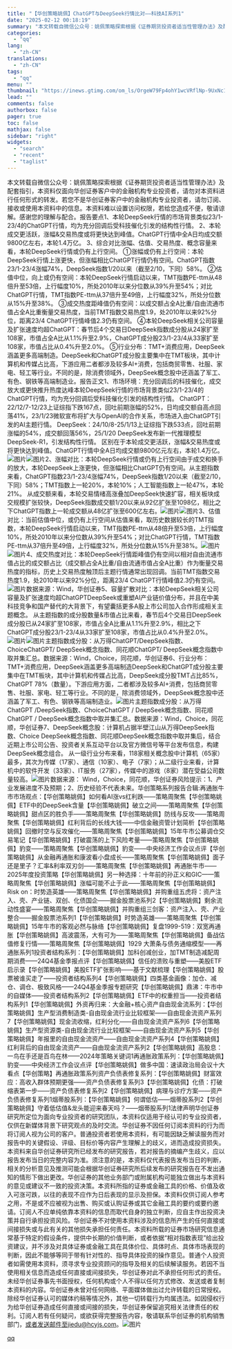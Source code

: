 ```yaml
---
title: "【华创策略姚佩】ChatGPT与DeepSeek行情比对——科技AI系列1"
date: "2025-02-12 00:18:19"
summary: "本文转载自微信公众号：姚佩策略探索根据《证券期货投资者适当性管理办法》及配套指引，本资料仅面向华创证..."
categories:
  - "qq"
lang:
  - "zh-CN"
translations:
  - "zh-CN"
tags:
  - "qq"
menu: ""
thumbnail: "https://inews.gtimg.com/om_ls/OrgeW79Fp4ohY1wcVRflNp-9UxNc1d-0PlJTCq-74H-n0AA_640360/0"
lead: ""
comments: false
authorbox: false
pager: true
toc: false
mathjax: false
sidebar: "right"
widgets:
  - "search"
  - "recent"
  - "taglist"
---
```


本文转载自微信公众号：姚佩策略探索根据《证券期货投资者适当性管理办法》及配套指引，本资料仅面向华创证券客户中的金融机构专业投资者，请勿对本资料进行任何形式的转发。若您不是华创证券客户中的金融机构专业投资者，请勿订阅、接收或使用本资料中的信息。本资料难以设置访问权限，若给您造成不便，敬请谅解。感谢您的理解与配合。报告要点1、本轮DeepSeek行情的市场背景类似23/1-23/4的ChatGPT行情，均为充分回调后受科技催化引发的结构性行情。 2、本轮成交更活跃，涨幅&交易热度或将更快达到峰值。ChatGPT行情中全A日均成交额9800亿左右，本轮1.4万亿。 3、综合对比涨幅、估值、交易热度、概念容量来看，本轮DeepSeek行情或仍有上行空间。 ①涨幅或仍有上行空间：本轮DeepSeek行情上涨更快，但涨幅相比ChatGPT行情仍有空间。ChatGPT指数23/1-23/4涨幅74%，DeepSeek指数1/20以来（截至2/10，下同）58%。 ②估值中位，向上或仍有空间：本轮DeepSeek行情启动以来，TMT指数PE-ttm从48倍升至53倍，上行幅度10%，所处2010年以来分位数从39%升至54%；对比ChatGPT行情，TMT指数PE-ttm从37倍升至49倍，上行幅度32%，所处分位数从15%升至38%。 ③成交热度距峰值仍有空间：以成交额占全A比重/自由流通市值占全A比重衡量交易热度，当前TMT指数交易热度1.9，处2010年以来92%分位，距离23/4 ChatGPT行情峰值2.3仍有空间。 ④本轮DeepSeek相关公司容量及扩张速度均超ChatGPT：春节后4个交易日DeepSeek指数成分股从24家扩至108家，市值占全A比从1.1%升至2.9%，ChatGPT成分股23/1-23/4从33家扩至108家，市值占比从0.4%升至2.0%。 ⑤行业分布：TMT+消费应用，DeepSeek涵盖更多高端制造。DeepSeek和ChatGPT成分股主要集中在TMT板块，其中计算机和传媒占比高，下游应用二者都涉及较多AI+消费，包括商贸零售、社服、家电、轻工等行业。不同的是，除消费领域外，DeepSeek概念股中还涵盖了军工、有色、钢铁等高端制造业。报告正文1、市场环境：充分回调后的科技催化，成交放大或更快推升热度达峰本轮DeepSeek行情的市场背景类似23/1-23/4的ChatGPT行情，均为充分回调后受科技催化引发的结构性行情。 ChatGPT：22/12/7-12/23上证综指下跌167点，回吐前期涨幅的52%，日均成交额自高点回落41%，23/1/23微软宣布将扩大与OpenAI的合作关系，市场进入由ChatGPT引发的AI主题行情。 DeepSeek：24/10/8-25/1/13上证综指下跌533点，回吐前期涨幅的54%，成交额回落56%，25/1/20 DeepSeek发布新一代推理模型DeepSeek-R1，引发结构性行情。 区别在于本轮成交更活跃，涨幅&交易热度或将更快达到峰值。ChatGPT行情中全A日均成交额9800亿元左右，本轮1.4万亿。![图片](https://inews.gtimg.com/om_bt/OFkjILp3Fzt_3G772dnyDD55AffGrGBM8Y7AiYHdXvbdcAA/641)![图片](https://inews.gtimg.com/om_bt/ONy24L2laCYqj2-wEv0LmzV-pBdo8coAr8GppQi-IK468AA/641)2、涨幅对比：本轮DeepSeek行情或仍有上行空间由于成交和换手的放大，本轮DeepSeek上涨更快，但涨幅相比ChatGPT仍有空间。从主题指数来看，ChatGPT指数23/1-23/4涨幅74%，DeepSeek指数1/20以来（截至2/10，下同）58%；TMT指数上一轮20%，本轮10%；人工智能指数上一轮47%，本轮21%。 从成交额来看，本轮交易情绪高涨叠加DeepSeek快速扩容，相关板块成交规模扩张较快，DeepSeek指数成交额1/20以来从92亿扩张至1098亿，相比之下ChatGPT指数上一轮成交额从48亿扩张至600亿左右。![图片](https://inews.gtimg.com/om_bt/OBpBI0NBpcyM_CWsPOFI_zJpaSzNITqqU3K6WVPCaIJTYAA/641)![图片](https://inews.gtimg.com/om_bt/O4YtOuYH2hspK5Hf5wAIpLbdOnlOcT3ZdI6OCvLfXVy7EAA/641)3、估值对比：当前估值中位，或仍有上行空间从估值来看，取历史数据较长的TMT指数，本轮DeepSeek行情启动以来，TMT指数PE-ttm从48倍升至53倍，上行幅度10%，所处2010年以来分位数从39%升至54%；对比ChatGPT行情，TMT指数PE-ttm从37倍升至49倍，上行幅度32%，所处分位数从15%升至38%。![图片](https://inews.gtimg.com/om_bt/OfHhGh-q9dYC3qPs75R15I-S-mru2n1TlHfgHDe4DBSVkAA/641)![图片](https://inews.gtimg.com/om_bt/Om_kDlFFarwM02lX4Khn3TGpijVY4hyAMvYpYtd4K1qoUAA/641)4、成交热度对比：本轮DeepSeek行情距峰值仍有空间以相对自由流通市值占比的成交额占比（成交额占全A比重/自由流通市值占全A比重）作为衡量交易热度的指标，历史上交易热度触顶后主题行情通常出现回调。当前TMT指数交易热度1.9，处2010年以来92%分位，距离23/4 ChatGPT行情峰值2.3仍有空间。![图片](https://inews.gtimg.com/om_bt/OzVm-7JJ4OI87KfV6Un47KYgoidiI8-lq_uQsondIeW64AA/641)数据来源：Wind，华创证券5、容量扩散对比：本轮DeepSeek相关公司容量及扩张速度均超ChatGPTDeepSeek或重塑AI产业链价值分布，并且在中美科技竞争和国产替代的大背景下，有望囊括更多A股上市公司加入合作形成相关主题概念。 从主题指数的成分股数量&市值占比来看，春节后4个交易日DeepSeek成分股已从24家扩至108家，市值占全A比重从1.1%升至2.9%，相比之下ChatGPT成分股23/1-23/4从33家扩至108家，市值占比从0.4%升至2.0%。![图片](https://inews.gtimg.com/om_bt/OBv04B9T53UKlKg-P_l4DAa_gjGKizP27jgLXMUqJehIAAA/641)![图片](https://inews.gtimg.com/om_bt/Ot_trj-BxdqmCxxeGhdU_kfTXdW333BheT_-pkGr3e6qgAA/641)主题指数成分股：从万得ChatGPT/DeepSeek指数、ChoiceChatGPT/ DeepSeek概念指数、同花顺ChatGPT/ DeepSeek概念指数中取并集汇总。数据来源：Wind，Choice，同花顺，华创证券6、行业分布：TMT+消费应用，DeepSeek涵盖更多高端制造DeepSeek和ChatGPT成分股主要集中在TMT板块，其中计算机和传媒占比高，DeepSeek成分股TMT占比85%，ChatGPT 78%（数量）。下游应用方面，二者都涉及较多AI+消费，包括商贸零售、社服、家电、轻工等行业。不同的是，除消费领域外，DeepSeek概念股中还涵盖了军工、有色、钢铁等高端制造业。![图片](https://inews.gtimg.com/om_bt/OkE-OhxRUm1CKueFSTA3HN2-mQR8WhJUHWpmb69rqlav0AA/641)主题指数成分股：从万得ChatGPT /DeepSeek指数、ChoiceChatGPT / DeepSeek概念指数、同花顺ChatGPT / DeepSeek概念指数中取并集汇总。数据来源：Wind，Choice，同花顺，华创证券7、DeepSeek概念股：计算机占据半壁江山从万得DeepSeek指数、Choice DeepSeek概念指数、同花顺DeepSeek概念指数中取并集后，结合近期上市公司公告、投资者关系互动平台以及官方微信号等平台发布信息，构建DeepSeek概念组合。 从一级行业分布来看，118家相关概念股中计算机（65家）最多，其次为传媒（17家）、通信（10家）、电子（7家）；从二级行业来看，计算机中的软件开发（33家）、IT服务（27家），传媒中的游戏（8家）潜在受益公司数量较高。![图片](https://inews.gtimg.com/om_bt/Ou_5ojNBhD1R-a16rSq0b2oD_KPWtIRijarg0LRW7eiE8AA/641)数据来源： Wind，Choice，同花顺，华创证券风险提示：1、产业发展进度不及预期；2、历史经验不代表未来。华创策略系列报告合辑:再通胀牛市市场观点：【华创策略姚佩】如何看AI涨vs红利跌——策略周聚焦【华创策略姚佩】ETF中的DeepSeek含量【华创策略姚佩】破立之间——策略周聚焦【华创策略姚佩】甜点区的胜负手——策略周聚焦【华创策略姚佩】防线与反攻——策略周聚焦【华创策略姚佩】红利背后的长线大钱——中信金融资管计划简析【华创策略姚佩】回撤时空与反攻催化——策略周聚焦【华创策略姚佩】15年牛市公募调仓交易笔记【华创策略姚佩】打破震荡的上下风险考量——策略周聚焦【华创策略姚佩】豹变——策略周聚焦【华创策略姚佩】豹变——中央经济工作会议点评【华创策略姚佩】从金融再通胀和康波看小盘成长——策略周聚焦【华创策略姚佩】面子还是里子？汇率&利率双刃剑——策略周聚焦【华创策略姚佩】再通胀牛市——2025年度投资策略【华创策略姚佩】另一种选择：十年前的孙正义和GIC——策略周聚焦【华创策略姚佩】涨幅可能不止于此——策略周聚焦【华创策略姚佩】Risk on：时势造英雄——策略周聚焦【华创策略姚佩】并购重组五虎将：资产注入、壳、产业链、双创、化债国企——掘金股票池系列2【华创策略姚佩】剩余流动性盛宴——策略周聚焦【华创策略姚佩】并购重组三剑客：资产注入、壳、产业整合——掘金股票池系列1【华创策略姚佩】时势造英雄——策略周聚焦【华创策略姚佩】15年牛市的客观必然与脉络【华创策略姚佩】复盘1999-519：双宽再通胀【华创策略姚佩】高波震荡，大有可为——策略周聚焦【华创策略姚佩】备战估值修复行情——策略周聚焦【华创策略姚佩】1929 大萧条与债务通缩模型——再通胀系列1投资者结构系列：【华创策略姚佩】加科创减创业，加TMT制造减配周期消费——24Q4基金季报点评【华创策略姚佩】信任的溃败与重塑——美股ETF启示录【华创策略姚佩】美股ETF扩张影响——基于文献梳理【华创策略姚佩】股票被谁买走了——投资者结构系列4【华创策略姚佩】四类基金画像：加仓、减仓、调仓、极致风格——24Q4基金季报专题研究【华创策略姚佩】鼎沸：牛市中的自媒体——投资者结构系列2【华创策略姚佩】ETF中的权重担当——投资者结构系列1【华创策略姚佩】外资再归来：大金融+核心资产自由现金流系列：【华创策略姚佩】生产型消费制造类-自由现金流行业比较框架——自由现金流资产系列7【华创策略姚佩】现金流收缩，红利分化——自由现金流资产系列6【华创策略姚佩】生产型资源类-自由现金流行业比较框架——自由现金流资产系列5【华创策略姚佩】年报里的自由现金流资产——自由现金流资产系列4【华创策略姚佩】红利背后的自由现金流资产——自由现金流资产系列2【华创策略姚佩】高股息：一鸟在手还是百鸟在林——2024年策略关键词1再通胀政策系列：【华创策略姚佩】豹变——中央经济工作会议点评【华创策略姚佩】做多中国：速读政治局会议十大看点【华创策略】再通胀政策系列资产负债表修复系列：【华创策略姚佩】财富效应：高收入群体预期更强——资产负债表修复系列3【华创策略姚佩】化债：打破缩表第一步——资产负债表修复系列2【华创策略姚佩】病理与诊疗方案——资产负债表修复系列1烟蒂股系列：【华创策略姚佩】何谓低估——烟蒂股系列2【华创策略姚佩】守着低估值&龙头能迎来春天吗？——烟蒂股系列1法律声明华创证券研究所定位为面向专业投资者的研究团队，本资料仅适用于经认可的专业投资者，仅供在新媒体背景下研究观点的及时交流。华创证券不因任何订阅本资料的行为而将订阅人视为公司的客户。普通投资者若使用本资料，有可能因缺乏解读服务而对报告中的关键假设、评级、目标价等内容产生理解上的歧义，进而造成投资损失。本资料来自华创证券研究所已经发布的研究报告，若对报告的摘编产生歧义，应以报告发布当日的完整内容为准。须注意的是，本资料仅代表报告发布当日的判断，相关的分析意见及推测可能会根据华创证券研究所后续发布的研究报告在不发出通知的情形下做出更改。华创证券的其他业务部门或附属机构可能独立做出与本资料的意见或建议不一致的投资决策。本资料所指的证券或金融工具的价格、价值及收入可涨可跌，以往的表现不应作为日后表现的显示及担保。本资料仅供订阅人参考之用，不是或不应被视为出售、购买或认购证券或其它金融工具的要约或要约邀请。订阅人不应单纯依靠本资料的信息而取代自身的独立判断，应自主作出投资决策并自行承担投资风险。华创证券不对使用本资料涉及的信息所产生的任何直接或间接损失或与此有关的其他损失承担任何责任。本资料所载的证券市场研究信息通常基于特定的假设条件，提供中长期的价值判断，或者依据“相对指数表现”给出投资建议，并不涉及对具体证券或金融工具在具体价位、具体时点、具体市场表现的判断，因此不能够等同于带有针对性的、指导具体投资的操作意见。普通个人投资者如需使用本资料，须寻求专业投资顾问的指导及相关的后续解读服务。若因不当使用相关信息而造成任何直接或间接损失，华创证券对此不承担任何形式的责任。未经华创证券事先书面授权，任何机构或个人不得以任何方式修改、发送或者复制本资料的内容。华创证券未曾对任何网络、平面媒体做出过允许转载的日常授权。除经华创证券认可的媒体约稿等情况外，其他一切转载行为均属违法。如因侵权行为给华创证券造成任何直接或间接的损失，华创证券保留追究相关法律责任的权利。订阅人若有任何疑问，或欲获得完整报告内容，敬请联系华创证券的机构销售部门，或者发送邮件至jiedu@hcyjs.com。![图片](https://inews.gtimg.com/om_bt/G9OFG0LBMWuSKTkGm7AVN0wa3-A7Sh7jB7Skn_WqdVpOsAA/0)

[qq](https://new.qq.com/rain/a/20250212A0098U00)
